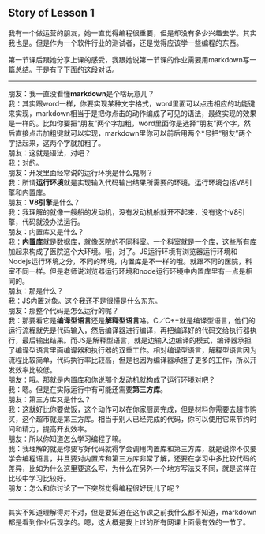## Story of Lesson 1  

我有一个做运营的朋友，她一直觉得编程很重要，但是却没有多少兴趣去学。其实我也是。但是作为一个软件行业的测试者，还是觉得应该学一些编程的东西。

第一节课后跟她分享上课的感受，我跟她说第一节课的作业需要用markdown写一篇总结。于是有了下面的这段对话。
***
朋友：我一直没看懂**markdown**是个啥玩意儿？  
我：其实跟word一样，你要实现某种文字格式，word里面可以点击相应的功能键来实现，markdown相当于是把你点击的动作编成了可见的语法，最终实现的效果是一样的。比如你要把“朋友”两个字加粗，word里面你是选择“朋友”两个字，然后直接点击加粗键就可以实现，markdown里你可以前后用两个*号把“朋友”两个字括起来，这两个字就加粗了。  
朋友：这就是语法，对吧？  
我：对的。  
朋友：开发里面经常说的运行环境是什么鬼啊？  
我：所谓**运行环境**就是实现输入代码输出结果所需要的环境。运行环境包括V8引擎和内置库。  
朋友：**V8引擎**是什么？  
我：我理解的就像一艘船的发动机，没有发动机船就开不起来，没有这个V8引擎，代码就没办法运行。  
朋友：内置库又是什么？  
我：**内置库**就是数据库，就像医院的不同科室。一个科室就是一个库，这些所有库加起来构成了医院这个大环境。哦，对了。JS运行环境有浏览器运行环境和Nodejs运行环境之分，不同的环境，内置库是不一样的哦。就跟不同的医院，科室不同一样。但是老师说浏览器运行环境和node运行环境中内置库里有一点是相同的。  
朋友：那是什么？  
我：JS内置对象。这个我还不是很懂是什么东东。  
朋友：那整个代码是怎么运行的呢？  
我：那要看它是**编译型语言**还是**解释型语言**咯。C／C++就是编译型语言，他们的运行流程就先是代码输入，然后编译器进行编译，再把编译好的代码交给执行器执行，最后输出结果。而JS是解释型语言，就是边输入边编译的模式，编译器承担了编译型语言里面编译器和执行器的双重工作。相对编译型语言，解释型语言因为流程比较简单，代码执行率比较高，但是也因为编译器承担了更多的工作，所以开发效率比较低。  
朋友：哦。那就是内置库和你说那个发动机就构成了运行环境对吧？  
我：嗯。但是在实际运行中有可能还需要**第三方库**。  
朋友：第三方库又是什么？  
我：这就好比你要做饭，这个动作可以在你家厨房完成，但是材料你需要去超市购买，这个超市就是第三方库。相当于别人已经完成的代码，你可以使用它来节约时间和精力，提高开发效率。  
朋友：所以你知道怎么学习编程了嘛。  
我：我理解的就是你要写好代码就得学会调用内置库和第三方库，就是说你不仅要学会编程语言，并且要对内置库和第三方库非常了解，还要在学习中多比较代码的差异，比如为什么这里要这么写，为什么在另外一个地方写法又不同，就是这样在比较中学习比较好。  
朋友：怎么和你讨论了一下突然觉得编程很好玩儿了呢？  
***
其实不知道理解得对不对，但是要知道在这节课之前我什么都不知道，markdown都是看到作业后现学的。嗯，这大概是我上过的所有网课上面最有效的一节了。
